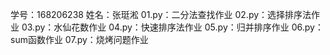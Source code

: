 学号：168206238  姓名：张珽淞
01.py：二分法查找作业
02.py：选择排序法作业
03.py：水仙花数作业
04.py：快速排序法作业
05.py：归并排序作业
06.py：sum函数作业
07.py：烧烤问题作业
